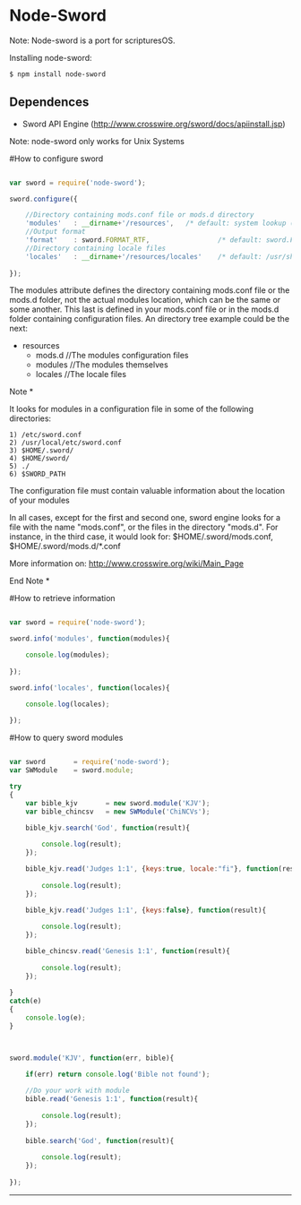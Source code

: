 Node-Sword
======================

Note: Node-sword is a port for scripturesOS.

Installing node-sword:

```sh
$ npm install node-sword
```

## Dependences

- Sword API Engine (http://www.crosswire.org/sword/docs/apiinstall.jsp)

Note: node-sword only works for Unix Systems 

#How to configure sword

```js

var sword = require('node-sword');

sword.configure({

    //Directory containing mods.conf file or mods.d directory
    'modules'   : __dirname+'/resources',   /* default: system lookup (See note * below) */
    //Output format
    'format'    : sword.FORMAT_RTF,                 /* default: sword.FORMAT_PLAIN */
    //Directory containing locale files
    'locales'   : __dirname+'/resources/locales'    /* default: /usr/share/sword/locales.d */
    
});

```
The modules attribute defines the directory containing mods.conf file or the mods.d folder, not the actual modules location, which can be the same or some another. This last is defined in your mods.conf file or in the mods.d folder containing configuration files. An directory tree example could be the next:

- resources
    - mods.d  //The modules configuration files
    - modules //The modules themselves
    - locales //The locale files

Note *
 
It looks for modules in a configuration file in some of the following directories:

    1) /etc/sword.conf
    2) /usr/local/etc/sword.conf
    3) $HOME/.sword/
    4) $HOME/sword/
    5) ./
    6) $SWORD_PATH

The configuration file must contain valuable information about the location of your modules

In all cases, except for the first and second one, sword engine looks for a file with the name "mods.conf", or the files in the directory "mods.d". For instance, in the third case, it would look for: $HOME/.sword/mods.conf, $HOME/.sword/mods.d/*.conf

More information on: http://www.crosswire.org/wiki/Main_Page
    
End Note *

#How to retrieve information


```js

var sword = require('node-sword');

sword.info('modules', function(modules){

    console.log(modules);
    
});

sword.info('locales', function(locales){

    console.log(locales);
    
});

```

#How to query sword modules


```js

var sword       = require('node-sword');
var SWModule    = sword.module;

try
{
    var bible_kjv       = new sword.module('KJV');
    var bible_chincsv   = new SWModule('ChiNCVs');

    bible_kjv.search('God', function(result){
    
        console.log(result);
    });

    bible_kjv.read('Judges 1:1', {keys:true, locale:"fi"}, function(result){
    
        console.log(result);
    });

    bible_kjv.read('Judges 1:1', {keys:false}, function(result){
    
        console.log(result);
    });

    bible_chincsv.read('Genesis 1:1', function(result){
    
        console.log(result);
    });
    
}
catch(e)
{
    console.log(e);
}



sword.module('KJV', function(err, bible){

    if(err) return console.log('Bible not found');
    
    //Do your work with module
    bible.read('Genesis 1:1', function(result){
    
        console.log(result);
    });
    
    bible.search('God', function(result){
    
        console.log(result);
    });
    
});

```

----------------------------------------------------
